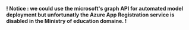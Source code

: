 **! Notice : we could use the microsoft's graph API for automated model deployment but unfortunatly the Azure App Registration service is disabled in the Ministry of education domaine. !**
